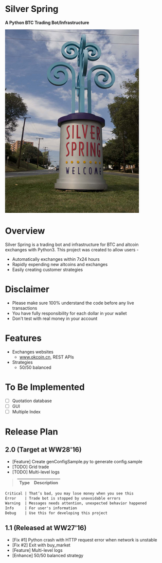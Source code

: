 # Silver Spring
**A Python BTC Trading Bot/Infrastructure**

![logo](SilverSpring.jpg)

# Overview
Silver Spring is a trading bot and infrastructure for BTC and altcoin exchanges with Python3. This project was created to allow users -

* Automatically exchanges within 7x24 hours
* Rapidly expending new altcoins and exchanges
* Easily creating customer strategies

# Disclaimer

* Please make sure 100% understand the code before any live transactions
* You have fully responsibility for each dollar in your wallet
* Don't test with real money in your account

# Features
* Exchanges websites
	- www.okcoin.cn, REST APIs
* Strategies
	- 50/50 balanced

# To Be Implemented
* [ ] Quotation database
* [ ] GUI
* [ ] Multiple Index

# Release Plan
## 2.0 (Target at WW28'16)
- [Feature] Create genConfigSample.py to generate config.sample
- [TODO] Grid trade
- [TODO] Multi-level logs

>	Type     | Description 
>	-------- | -------------
	Critical | That’s bad, you may lose money when you see this
	Error    | Trade bot is stopped by unavoidable errors
	Warning  | Messages needs attention, unexpected behavior happened
	Info     | For user's information
	Debug    | Use this for developing this project

## 1.1 (Released at WW27'16)
- [Fix #1] Python crash with HTTP request error when network is unstable
- [Fix #2] Exit with buy_market
- [Feature] Multi-level logs
- [Enhance] 50/50 balanced strategy

